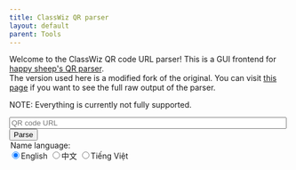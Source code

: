 ```yaml
---
title: ClassWiz QR parser
layout: default
parent: Tools
---
```


Welcome to the ClassWiz QR code URL parser! This is a GUI frontend for [happy sheep's QR parser](https://cwqr.pages.dev).  
The version used here is a modified fork of the original. You can visit [this page](/casiocalc/tools/cwqr/src/) if you want to see the full raw output of the parser.

NOTE: Everything is currently not fully supported.

<script defer src="src/cwqr.js"></script>
<script src="https://i.upmath.me/latex.js"></script>

<input id="qrUrl" style="width: 99%" placeholder="QR code URL" />
<button id="parse" class="btn" onclick="main()">Parse</button>

<form id="langsel">
<legend>Name language:</legend>
<input type="radio" id="lang_en" name="lang" value="Global" checked /><label for="lang_en">English</label>
<input type="radio" id="lang_zh" name="lang" value="CN" /><label for="lang_zh">中文</label>
<input type="radio" id="lang_vi" name="lang" value="VN" /><label for="lang_vi">Tiếng Việt</label>
</form>

<p id="report"></p>
<div id="result_" style="display: none;">
<h2>Model information</h2>
<ul><li>Model: <span id="model_name"></span> (version <span id="model_type"></span>-<span id="model_id"></span>, revision <span id="model_version"></span>)</li>
<li>Has QR code capabilities: <span id="model_qr"></span></li>
<li>Serial number: <span id="model_serialNumber"></span></li></ul>
<h2>Operating environment</h2>
Mode: <span id="mode"></span><br>
Settings:
<table><thead><tr><th>Name</th><th>Value</th></tr></thead><tbody id="setup"></tbody></table>
<div id="calculation" style="display: none;">
<h2>Calculation info</h2>
<ul><li>Expression:<br><img id="expression"></li>
<li>Result:<br><img id="result_templated"></li>
<ul><li>Part 1: decimal <span id="result_part1_decimal"></span><br><img id="result_part1"></li></ul>
<ul><li>Part 2: decimal <span id="result_part2_decimal"></span><br><img id="result_part2"></li></ul>
</ul>
</div>
<div id="table" style="display: none;">
<h2>Table</h2>
<ul><li>f(x) (+ g(x)):<br><img id="expression_table"></li>
<li>Table range:
<ul><li>Start: decimal <span id="tableRange_start_decimal"></span><br><img id="tableRange_start"></li></ul>
<ul><li>End: decimal <span id="tableRange_end_decimal"></span><br><img id="tableRange_end"></li></ul>
<ul><li>Step: decimal <span id="tableRange_step_decimal"></span><br><img id="tableRange_step"></li></ul>
</li></ul>
</div>
</div>

<script>
let result;
const latex_url_prefix = 'https://latex.codecogs.com/png.image?%5Clarge%20%5Cdpi%7B110%7D%5Cbg%7Bblack%7D';

function getRegion() {
	let data = new FormData(document.getElementById('langsel'));
	let region;
	for (var [k, v] of data.entries()) return v;
}

function parseName(l) {
	let globalname = '';
	for (var i of l) {
		if (i.region == 'Global') globalname = i.name;
		if (i.region == getRegion()) return i.name;
	}
	return globalname;
}

function main() {
	document.getElementById('parse').disabled = true;
	document.getElementById('result_').style = 'display: none;';
	document.getElementById('calculation').style = 'display: none;';
	document.getElementById('table').style = 'display: none;';

	try {
		result = cwqr.parseUrl(qrUrl.value);

		/* model */
		document.getElementById('model_name').innerHTML = result.model.name;
		document.getElementById('model_type').innerHTML = result.model.type;
		document.getElementById('model_id').innerHTML = result.model.id;
		document.getElementById('model_version').innerHTML = result.model.version;
		document.getElementById('model_qr').innerHTML = result.model.qr ? 'Yes' : 'No';
		document.getElementById('model_serialNumber').innerHTML = result.model.serialNumber;

		/* mode + setup */
		let mode_str;
		if (Array.isArray(result.mode)) mode_str = result.mode.length > 0 ? parseName(result.mode) : 'None';
		else {
			mode_str = parseName(result.mode.mainName);
			if (result.mode.subName.length > 0) mode_str += ` - ${parseName(result.mode.subName)}`;
		}
		document.getElementById('mode').innerHTML = mode_str;
		var tbdy = document.getElementById('setup');
		tbdy.replaceChildren();
		for (var setting of result.setup) {
			if (setting.value.length > 0) {
				var tr = document.createElement('tr');
				var td1 = document.createElement('td');
				td1.appendChild(document.createTextNode(parseName(setting.name)));
				var td2 = document.createElement('td');
				td2.appendChild(document.createTextNode(parseName(setting.value)));
				tr.appendChild(td1);
				tr.appendChild(td2);
				tbdy.appendChild(tr);
			}
		}

		if (result.expression != undefined) {
			if (result.result != undefined) {
				/* calculation info */
				document.getElementById('expression').src = `${latex_url_prefix}${encodeURIComponent(result.expression)}`;
				document.getElementById('expression').alt = result.expression;
				document.getElementById('result_templated').src = `${latex_url_prefix}${encodeURIComponent(result.result[0].latex)}`;
				document.getElementById('result_templated').alt = result.result[0].latex;
				document.getElementById('result_part1_decimal').innerHTML = result.result[1].decimal;
				document.getElementById('result_part1').src = `${latex_url_prefix}${encodeURIComponent(result.result[1].latex)}`;
				document.getElementById('result_part1').alt = result.result[1].latex;
				document.getElementById('result_part2_decimal').innerHTML = result.result[2].decimal;
				document.getElementById('result_part2').src = `${latex_url_prefix}${encodeURIComponent(result.result[2].latex)}`;
				document.getElementById('result_part2').alt = result.result[2].latex;

				document.getElementById('calculation').style = '';

			} else if (result.tableRange != undefined) {
				document.getElementById('expression_table').src = `${latex_url_prefix}${encodeURIComponent(result.expression)}`;
				document.getElementById('expression_table').alt = result.expression;
				document.getElementById('tableRange_start_decimal').innerHTML = result.tableRange[0].decimal;
				document.getElementById('tableRange_start').src = `${latex_url_prefix}${encodeURIComponent(result.tableRange[0].latex)}`;
				document.getElementById('tableRange_start').alt = result.tableRange[0].latex;
				document.getElementById('tableRange_end_decimal').innerHTML = result.tableRange[1].decimal;
				document.getElementById('tableRange_end').src = `${latex_url_prefix}${encodeURIComponent(result.tableRange[1].latex)}`;
				document.getElementById('tableRange_end').alt = result.tableRange[1].latex;
				document.getElementById('tableRange_step_decimal').innerHTML = result.tableRange[2].decimal;
				document.getElementById('tableRange_step').src = `${latex_url_prefix}${encodeURIComponent(result.tableRange[2].latex)}`;
				document.getElementById('tableRange_step').alt = result.tableRange[2].latex;

				document.getElementById('table').style = '';
			}
		}

		document.getElementById('report').innerHTML = 'Your results are below!';
		document.getElementById('result_').style = '';
		document.getElementById('parse').disabled = false;

	} catch(err) {
		document.getElementById('report').innerHTML = `Error:<br>${err.message}`;
		document.getElementById('parse').disabled = false;
		return;
	}

}

